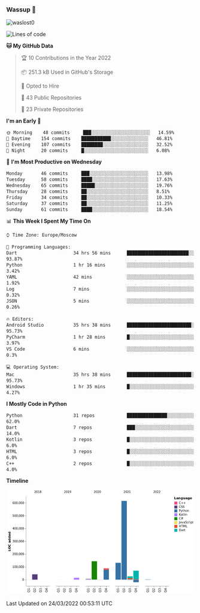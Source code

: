 ### Wassup 👋

<p align="left"> <img src="https://komarev.com/ghpvc/?username=waslost0" alt="waslost0" /></p>

<!--START_SECTION:waka-->
![Lines of code](https://img.shields.io/badge/From%20Hello%20World%20I%27ve%20Written-1%20Million%20lines%20of%20code-blue)

**🐱 My GitHub Data** 

> 🏆 10 Contributions in the Year 2022
 > 
> 📦 251.3 kB Used in GitHub's Storage 
 > 
> 💼 Opted to Hire
 > 
> 📜 43 Public Repositories 
 > 
> 🔑 23 Private Repositories  
 > 
**I'm an Early 🐤** 

```text
🌞 Morning    48 commits     ███░░░░░░░░░░░░░░░░░░░░░░   14.59% 
🌆 Daytime    154 commits    ███████████░░░░░░░░░░░░░░   46.81% 
🌃 Evening    107 commits    ████████░░░░░░░░░░░░░░░░░   32.52% 
🌙 Night      20 commits     █░░░░░░░░░░░░░░░░░░░░░░░░   6.08%

```
📅 **I'm Most Productive on Wednesday** 

```text
Monday       46 commits     ███░░░░░░░░░░░░░░░░░░░░░░   13.98% 
Tuesday      58 commits     ████░░░░░░░░░░░░░░░░░░░░░   17.63% 
Wednesday    65 commits     █████░░░░░░░░░░░░░░░░░░░░   19.76% 
Thursday     28 commits     ██░░░░░░░░░░░░░░░░░░░░░░░   8.51% 
Friday       34 commits     ██░░░░░░░░░░░░░░░░░░░░░░░   10.33% 
Saturday     37 commits     ██░░░░░░░░░░░░░░░░░░░░░░░   11.25% 
Sunday       61 commits     ████░░░░░░░░░░░░░░░░░░░░░   18.54%

```


📊 **This Week I Spent My Time On** 

```text
⌚︎ Time Zone: Europe/Moscow

💬 Programming Languages: 
Dart                     34 hrs 56 mins      ███████████████████████░░   93.87% 
Python                   1 hr 16 mins        ░░░░░░░░░░░░░░░░░░░░░░░░░   3.42% 
YAML                     42 mins             ░░░░░░░░░░░░░░░░░░░░░░░░░   1.92% 
Log                      7 mins              ░░░░░░░░░░░░░░░░░░░░░░░░░   0.32% 
JSON                     5 mins              ░░░░░░░░░░░░░░░░░░░░░░░░░   0.26%

🔥 Editors: 
Android Studio           35 hrs 38 mins      ████████████████████████░   95.73% 
PyCharm                  1 hr 28 mins        █░░░░░░░░░░░░░░░░░░░░░░░░   3.97% 
VS Code                  6 mins              ░░░░░░░░░░░░░░░░░░░░░░░░░   0.3%

💻 Operating System: 
Mac                      35 hrs 38 mins      ████████████████████████░   95.73% 
Windows                  1 hr 35 mins        █░░░░░░░░░░░░░░░░░░░░░░░░   4.27%

```

**I Mostly Code in Python** 

```text
Python                   31 repos            ███████████████░░░░░░░░░░   62.0% 
Dart                     7 repos             ███░░░░░░░░░░░░░░░░░░░░░░   14.0% 
Kotlin                   3 repos             █░░░░░░░░░░░░░░░░░░░░░░░░   6.0% 
HTML                     3 repos             █░░░░░░░░░░░░░░░░░░░░░░░░   6.0% 
C++                      2 repos             █░░░░░░░░░░░░░░░░░░░░░░░░   4.0%

```


**Timeline**

![Chart not found](https://raw.githubusercontent.com/waslost0/waslost0/master/charts/bar_graph.png) 


 Last Updated on 24/03/2022 00:53:11 UTC
<!--END_SECTION:waka-->

